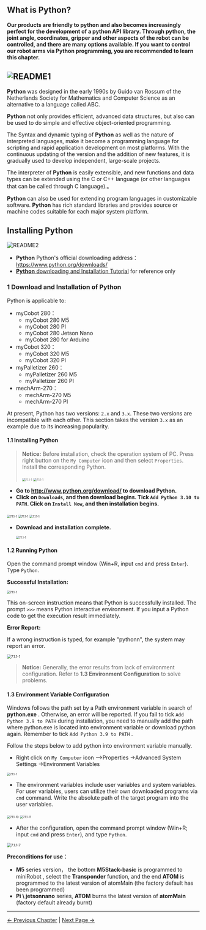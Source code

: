 ## What is Python?

**Our products are friendly to python and also becomes increasingly perfect for the development of a python API library. Through python, the joint angle, coordinates, gripper and other aspects of the robot can be controlled, and there are many options available. If you want to control our robot arms via Python programming, you are recommended to learn this chapter.**

## ![README1](../resources/10-ApplicationBasePython/python-README1.jpg)

**Python** was designed in the early 1990s by Guido van Rossum of the Netherlands Society for Mathematics and Computer Science as an alternative to a language called ABC.

**Python** not only provides efficient, advanced data structures, but also can be used to do simple and effective object-oriented programming.

The Syntax and dynamic typing of **Python** as well as the nature of interpreted languages, make it become a programming language for scripting and rapid application development on most platforms. With the continuous updating of the version and the addition of new features, it is gradually used to develop independent, large-scale projects.

The interpreter of **Python** is easily extensible, and new functions and data types can be extended using the C or C++ language (or other languages that can be called through C language).。

**Python** can also be used for extending program languages in customizable software. **Python** has rich standard libraries and provides source or machine codes suitable for each major system platform.

## Installing Python

![README2](../resources/10-ApplicationBasePython/myArm/python-README2.jpg)

- **Python** Python's official downloading address：https://www.python.org/downloads/
- [**Python** downloading and Installation Tutorial](https://python.land/installing-python#Install_Python_on_Windows) for reference only

### 1 Download and Installation of Python

Python is applicable to:

- myCobot 280：
  - myCobot 280 M5
  - myCobot 280 PI
  - myCobot 280 Jetson Nano
  - myCobot 280 for Arduino
- myCobot 320：
  - myCobot 320 M5
  - myCobot 320 PI
- myPalletizer 260：
  - myPalletizer 260 M5
  - myPalletizer 260 PI
- mechArm-270：
  - mechArm-270 M5
  - mechArm-270 PI

At present, Python has two versions: `2.x` and `3.x`. These two versions are incompatible with each other. This section takes the version `3.x` as an example due to its increasing popularity.

#### 1.1 Installing Python

> **Notice:** Before installation, check the operation system of PC. Press right button on the `My Computer` icon and then select `Properties`. Install the corresponding Python.
>
> <img src="../resources/10-ApplicationBasePython/operatingsystemchecking1.jpg" alt="7.1.1-1" style="zoom:50%;" />
>
> <img src="../resources/10-ApplicationBasePython/operatingsystemchecking2.jpg" alt="7.1.1-1" style="zoom:50%;" />

- **Go to http://www.python.org/download/ to download Python.**
- **Click on `Downloads`, and then download begins. Tick `Add Python 3.10 to PATH`. Click on `Install Now`, and then installation begins.**

<img src="../resources/10-ApplicationBasePython/pythoninstall1.jpg" alt="7.1.1-1" style="zoom:50%;" />

<img src="../resources/10-ApplicationBasePython/pythoninstall2.jpg" alt="7.1.1-1" style="zoom:50%;" />

<img src="../resources/10-ApplicationBasePython/pythoninstall3.jpg" alt="7.1.1-1" style="zoom:50%;" />

- **Download and installation complete.**

  <img src="../resources/10-ApplicationBasePython/pythoninstall4.jpg" alt="7.1.1-1" style="zoom:50%;" />

#### 1.2 Running Python

Open the command prompt window (Win+R, input `cmd` and press `Enter`). Type `Python`.

**Successful Installation:**

<img src="../resources/10-ApplicationBasePython/successfulinstallation.jpg" alt="7.1.1-1" style="zoom:50%;" />

This on-screen instruction means that Python is successfully installed. The prompt `>>>` means Python interactive environment. If you input a Python code to get the execution result immediately.

**Error Report:**

If a wrong instruction is typed, for example "pythonn", the system may report an error.

<img src="../resources/10-ApplicationBasePython/installerror.jpg" alt="7.1.1-1" style="zoom: 67%;" />

> **Notice:** Generally, the error results from lack of environment configuration. Refer to **1.3 Environment Configuration** to solve problems.

#### 1.3 Environment Variable Configuration

Windows follows the path set by a Path environment variable in search of **python.exe** . Otherwise, an error will be reported. If you fail to tick `Add Python 3.9 to PATH` during installation, you need to manually add the path where python.exe is located into environment variable or download python again. Remember to tick `Add Python 3.9 to PATH` .

Follow the steps below to add python into environment variable manually.

- Right click on `My Computer` icon -->Properties ->Advanced System Settings ->Environment Variables

<img src="../resources/10-ApplicationBasePython/environment configuration.jpg" alt="7.1.1-1" style="zoom: 50%;" />

- The environment variables include user variables and system variables. For user variables, users can utilize their own downloaded programs via `cmd` command. Write the absolute path of the target program into the user variables.

<img src="../resources/10-ApplicationBasePython/user variable1.jpg" alt="7.1.1-10" style="zoom:50%;" />

<img src="../resources/10-ApplicationBasePython/user variable2.jpg" alt="7.1.1-11" style="zoom:50%;" />

- After the configuration, open the command prompt window (Win+R; input `cmd` and press `Enter`), and type `Python`.

<img src="../resources/10-ApplicationBasePython/user variable3.jpg" alt="7.1.1-7" style="zoom: 67%;" />

**Preconditions for use：**

- **M5** series version， the bottom **M5Stack-basic** is programmed to miniRobot , select the **Transponder** function, and the end **ATOM** is programmed to the latest version of atomMain (the factory default has been programmed)
- **Pi \ jetsonnano** series, **ATOM** burns the latest version of **atomMain** (factory default already burnt)

---

[← Previous Chapter](../5-BasicApplication/5.2-ApplicationUse/5.2.1-myblockly/320m5/1-myBlocklyFirstUse.md) | [Next Page →](../10-ApplicationBasePython/10.2_320_M5-ApplicationPython/1_download.md)
